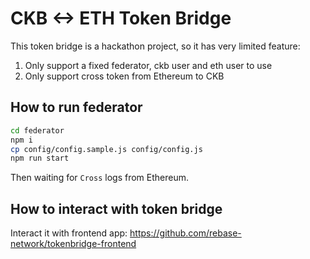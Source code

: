 # CKB <-> ETH Token Bridge

This token bridge is a hackathon project, so it has very limited feature:
1. Only support a fixed federator, ckb user and eth user to use
2. Only support cross token from Ethereum to CKB


## How to run federator

```bash
cd federator
npm i
cp config/config.sample.js config/config.js
npm run start
```

Then waiting for `Cross` logs from Ethereum.

## How to interact with token bridge

Interact it with frontend app: https://github.com/rebase-network/tokenbridge-frontend
